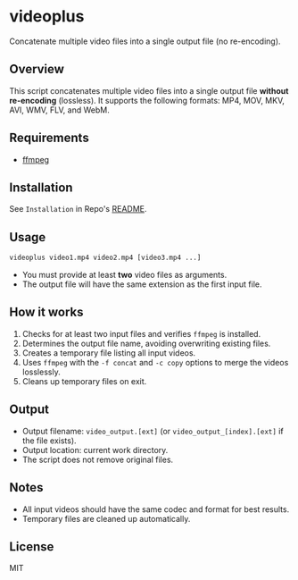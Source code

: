 # videoplus

Concatenate multiple video files into a single output file (no re-encoding).

## Overview

This script concatenates multiple video files into a single output file **without re-encoding** (lossless). It supports the following formats: MP4, MOV, MKV, AVI, WMV, FLV, and WebM.

## Requirements

- [ffmpeg](https://ffmpeg.org/)

## Installation

See `Installation` in Repo's [README](./../../README.md).

## Usage

```sh
videoplus video1.mp4 video2.mp4 [video3.mp4 ...]
```

- You must provide at least **two** video files as arguments.
- The output file will have the same extension as the first input file.

## How it works

1. Checks for at least two input files and verifies `ffmpeg` is installed.
2. Determines the output file name, avoiding overwriting existing files.
3. Creates a temporary file listing all input videos.
4. Uses `ffmpeg` with the `-f concat` and `-c copy` options to merge the videos losslessly.
5. Cleans up temporary files on exit.

## Output

- Output filename: `video_output.[ext]` (or `video_output_[index].[ext]` if the file exists).
- Output location: current work directory.
- The script does not remove original files.

## Notes

- All input videos should have the same codec and format for best results.
- Temporary files are cleaned up automatically.

## License

MIT
